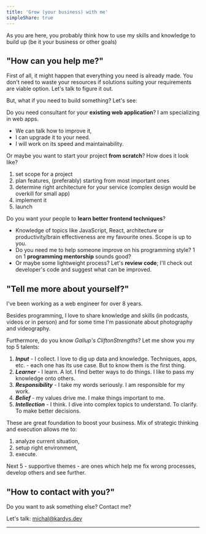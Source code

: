 ```yaml
---
title: 'Grow (your business) with me'
simpleShare: true
---
```

 
As you are here, you probably think how to use my skills and knowledge to build up (be it your business or other goals)
 
## "How can you help me?" 

First of all, it might happen that everything you need is already made. You don't need to waste your resources if solutions suiting your requirements are viable option. Let's talk to figure it out. 

But, what if you need to build something? Let's see:
 
Do you need consultant for your **existing web application**?
I am specializing in web apps.

* We can talk how to improve it, 
* I can upgrade it to your need.
* I will work on its speed and maintainability.

Or maybe you want to start your project **from scratch**? How does it look like?

1. set scope for a project
2. plan features, (preferably) starting from most important ones
3. determine right architecture for your service (complex design would be overkill for small app)
4. implement it 
5. launch

Do you want your people to **learn better frontend techniques**? 

* Knowledge of topics like JavaScript, React, architecture or productivity/brain effectiveness are my favourite ones. Scope is up to you.
* Do you need me to help someone improve on his programming style? 1 on 1 **programming mentorship** sounds good?
* Or maybe some lightweight process? Let's **review code**; I'll check out developer's code and suggest what can be improved.
  
## "Tell me more about yourself?"
I've been working as a web engineer for over 8 years. 

Besides programming, I love to share knowledge and skills (in podcasts, videos or in person) and for some time I'm passionate about photography and videography.

Furthermore, do you know _Gallup's CliftonStrengths_? 
Let me show you my top 5 talents:

1. _**Input**_ - I collect. I love to dig up data and knowledge. Techniques, apps, etc. - each one has its use case. But to know them is the first thing.
2. _**Learner**_ - I learn. A lot. I find better ways to do things. I like to pass my knowledge onto others.
3. _**Responsibility**_ - I take my words seriously. I am responsible for my work. 
4. _**Belief**_ - my values drive me. I make things important to me.  
5. _**Intellection**_ - I think. I dive into complex topics to understand. To clarify. To make better decisions.

These are great foundation to boost your business.
 Mix of strategic thinking  and execution allows me to: 
 
 1. analyze current situation,
 2. setup right environment,
 3. execute. 
 
 Next 5 - supportive themes - are ones which help me fix wrong processes, develop others and see further.
 
## "How to contact with you?"
Do you want to ask something else? 
Contact me?

Let's talk: [michal@kardys.dev](mailto:michal@kardys.dev) 


____


